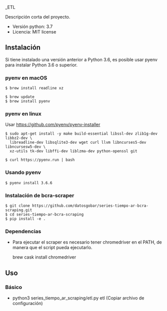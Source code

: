 _ETL


Descripción corta del proyecto.


* Versión python: 3.7
* Licencia: MIT license


## Instalación

Si tiene instalado una versión anterior a Python 3.6, es posible usar pyenv para instalar Python 3.6 o superior.

### pyenv en macOS

    $ brew install readline xz

    $ brew update
    $ brew install pyenv

### pyenv en linux
Usar https://github.com/pyenv/pyenv-installer

    $ sudo apt-get install -y make build-essential libssl-dev zlib1g-dev libbz2-dev \
      libreadline-dev libsqlite3-dev wget curl llvm libncurses5-dev libncursesw5-dev \
      xz-utils tk-dev libffi-dev liblzma-dev python-openssl git

    $ curl https://pyenv.run | bash

### Usando pyenv

    $ pyenv install 3.6.6

### Instalación de bcra-scraper

    $ git clone https://github.com/datosgobar/series-tiempo-ar-bcra-scraping.git
    $ cd series-tiempo-ar-bcra-scraping
    $ pip install -e .

### Dependencias

* Para ejecutar el scraper es necesario tener chromedriver en el PATH, de manera que el script pueda ejecutarlo.

    brew cask install chromedriver

## Uso
### Básico
* python3 series_tiempo_ar_scraping/etl.py etl (Copiar archivo de configuración)
